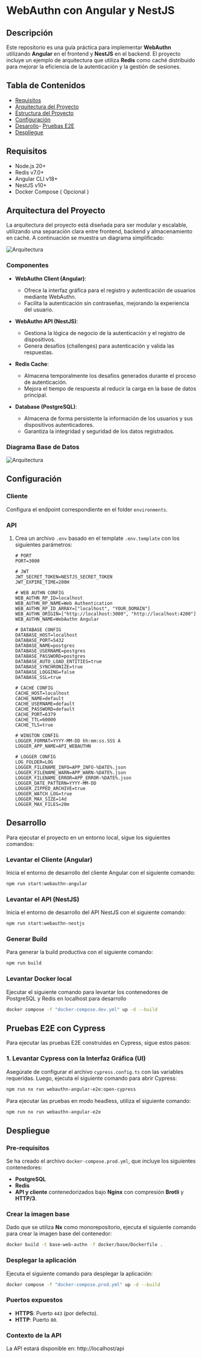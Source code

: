 # WebAuthn con Angular y NestJS

## Descripción

Este repositorio es una guía práctica para implementar **WebAuthn** utilizando **Angular** en el frontend y **NestJS** en el backend. El proyecto incluye un ejemplo de arquitectura que utiliza **Redis** como caché distribuido para mejorar la eficiencia de la autenticación y la gestión de sesiones.

## Tabla de Contenidos

- [Requisitos](#requisitos)
- [Arquitectura del Proyecto](#arquitectura-del-proyecto)
- [Estructura del Proyecto](#estructura-del-proyecto)
- [Configuración](#configuración)
- [Desarollo](#desarollo)-
  [Pruebas E2E](#pruebas-e2e)
- [Despliegue](#despliegue)

## Requisitos

- Node.js 20+
- Redis v7.0+
- Angular CLI v18+
- NestJS v10+
- Docker Compose ( Opcional )

## Arquitectura del Proyecto

La arquitectura del proyecto está diseñada para ser modular y escalable, utilizando una separación clara entre frontend, backend y almacenamiento en caché. A continuación se muestra un diagrama simplificado:

![Arquitectura](/docs/images/architecture-diagram.jpg)

### Componentes

- **WebAuthn Client (Angular)**:

  - Ofrece la interfaz gráfica para el registro y autenticación de usuarios mediante WebAuthn.
  - Facilita la autenticación sin contraseñas, mejorando la experiencia del usuario.

- **WebAuthn API (NestJS)**:

  - Gestiona la lógica de negocio de la autenticación y el registro de dispositivos.
  - Genera desafíos (challenges) para autenticación y valida las respuestas.

- **Redis Cache**:

  - Almacena temporalmente los desafíos generados durante el proceso de autenticación.
  - Mejora el tiempo de respuesta al reducir la carga en la base de datos principal.

- **Database (PostgreSQL)**:
  - Almacena de forma persistente la información de los usuarios y sus dispositivos autenticadores.
  - Garantiza la integridad y seguridad de los datos registrados.

### Diagrama Base de Datos

![Arquitectura](/docs/images/database-diagram.jpeg)

## Configuración

### Cliente

Configura el endpoint correspondiente en el folder `environments`.

### API

1. Crea un archivo `.env` basado en el template `.env.template` con los siguientes parámetros:

   ```env
   # PORT
   PORT=3000

   # JWT
   JWT_SECRET_TOKEN=NESTJS_SECRET_TOKEN
   JWT_EXPIRE_TIME=200H

   # WEB AUTHN CONFIG
   WEB_AUTHN_RP_ID=localhost
   WEB_AUTHN_RP_NAME=Web Authentication
   WEB_AUTHN_RP_ID_ARRAY=["localhost", "YOUR_DOMAIN"]
   WEB_AUTHN_ORIGIN=["http://localhost:3000", "http://localhost:4200"]
   WEB_AUTHN_NAME=WebAuthn Angular

   # DATABASE CONFIG
   DATABASE_HOST=localhost
   DATABASE_PORT=5432
   DATABASE_NAME=postgres
   DATABASE_USERNAME=postgres
   DATABASE_PASSWORD=postgres
   DATABASE_AUTO_LOAD_ENTITIES=true
   DATABASE_SYNCHRONIZE=true
   DATABASE_LOGGING=false
   DATABASE_SSL=true

   # CACHE CONFIG
   CACHE_HOST=localhost
   CACHE_NAME=default
   CACHE_USERNAME=default
   CACHE_PASSWORD=default
   CACHE_PORT=6379
   CACHE_TTL=60000
   CACHE_TLS=true

   # WINSTON CONFIG
   LOGGER_FORMAT=YYYY-MM-DD hh:mm:ss.SSS A
   LOGGER_APP_NAME=API_WEBAUTHN

   # LOGGER CONFIG
   LOG_FOLDER=LOG
   LOGGER_FILENAME_INFO=APP_INFO-%DATE%.json
   LOGGER_FILENAME_WARN=APP_WARN-%DATE%.json
   LOGGER_FILENAME_ERROR=APP_ERROR-%DATE%.json
   LOGGER_DATE_PATTERN=YYYY-MM-DD
   LOGGER_ZIPPED_ARCHIVE=true
   LOGGER_WATCH_LOG=true
   LOGGER_MAX_SIZE=14d
   LOGGER_MAX_FILES=20m
   ```

## Desarrollo

Para ejecutar el proyecto en un entorno local, sigue los siguientes comandos:

### Levantar el Cliente (Angular)

Inicia el entorno de desarrollo del cliente Angular con el siguiente comando:

```bash
npm run start:webauthn-angular
```

### Levantar el API (NestJS)

Inicia el entorno de desarrollo del API NestJS con el siguiente comando:

```bash
npm run start:webauthn-nestjs
```

### Generar Build

Para generar la build productiva con el siguiente comando:

```bash
npm run build
```

### Levantar Docker local

Ejecutar el siguiente comando para levantar los contenedores de PostgreSQL y Redis en localhost para desarrollo

```bash
docker compose -f "docker-compose.dev.yml" up -d --build
```

## Pruebas E2E con Cypress

Para ejecutar las pruebas E2E construidas en Cypress, sigue estos pasos:

### 1. Levantar Cypress con la Interfaz Gráfica (UI)

Asegúrate de configurar el archivo `cypress.config.ts` con las variables requeridas. Luego, ejecuta el siguiente comando para abrir Cypress:

```bash
npm run nx run webauthn-angular-e2e:open-cypress
```

Para ejecutar las pruebas en modo headless, utiliza el siguiente comando:

```bash
npm run nx run webauthn-angular-e2e
```

## Despliegue

### Pre-requisitos

Se ha creado el archivo `docker-compose.prod.yml`, que incluye los siguientes contenedores:

- **PostgreSQL**
- **Redis**
- **API y cliente** contenedorizados bajo **Nginx** con compresión **Brotli** y **HTTP/3**.

### Crear la imagen base

Dado que se utiliza **Nx** como monorepositorio, ejecuta el siguiente comando para crear la imagen base del contenedor:

```bash
docker build -t base-web-authn -f docker/base/Dockerfile .
```

### Desplegar la aplicación

Ejecuta el siguiente comando para desplegar la aplicación:

```bash
docker compose -f "docker-compose.prod.yml" up -d --build
```

### Puertos expuestos

- **HTTPS**: Puerto `443` (por defecto).
- **HTTP**: Puerto `80`.

### Contexto de la API

La API estará disponible en: http://localhost/api
